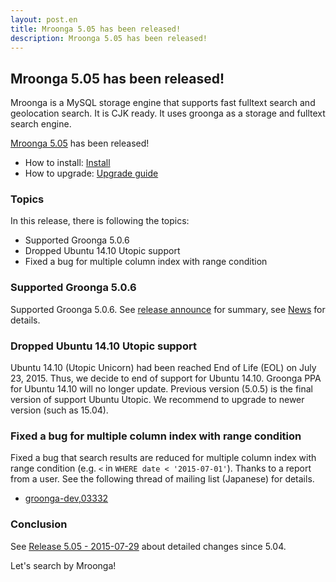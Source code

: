 ```yaml
---
layout: post.en
title: Mroonga 5.05 has been released!
description: Mroonga 5.05 has been released!
---
```


## Mroonga 5.05 has been released!

Mroonga is a MySQL storage engine that supports fast fulltext search and geolocation search. It is CJK ready. It uses groonga as a storage and fulltext search engine.

[Mroonga 5.05](/docs/news.html#release-5.05) has been released!

* How to install: [Install](/docs/install.html)
* How to upgrade: [Upgrade guide](/docs/upgrade.html)

### Topics

In this release, there is following the topics:

* Supported Groonga 5.0.6
* Dropped Ubuntu 14.10 Utopic support
* Fixed a bug for multiple column index with range condition

### Supported Groonga 5.0.6

Supported Groonga 5.0.6. See [release announce](http://groonga.org/en/blog/2015/07/29/release.html) for summary, see [News](http://groonga.org/docs/news.html#release-5-0-6) for details.

### Dropped Ubuntu 14.10 Utopic support

Ubuntu 14.10 (Utopic Unicorn) had been reached End of Life (EOL) on July 23, 2015. Thus, we decide to end of support for Ubuntu 14.10.
Groonga PPA for Ubuntu 14.10 will no longer update. Previous version (5.0.5) is the final version of support Ubuntu Utopic.
We recommend to upgrade to newer version (such as 15.04).

### Fixed a bug for multiple column index with range condition

Fixed a bug that search results are reduced for multiple column index with range condition (e.g. ``<`` in ``WHERE date < '2015-07-01'``).
Thanks to a report from a user. See the following thread of mailing list (Japanese) for details.

* [groonga-dev,03332](http://osdn.jp/projects/groonga/lists/archive/dev/2015-July/003334.html)

### Conclusion

See [Release 5.05 - 2015-07-29](/docs/news.html#release-5-05) about detailed changes since 5.04.

Let's search by Mroonga!
